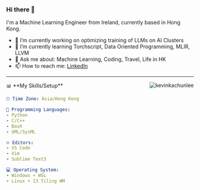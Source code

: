 ### Hi there 👋

I'm a Machine Learning Engineer from Ireland, currently based in Hong Kong. 

- 🔭 I’m currently working on optimizing training of LLMs on AI Clusters
- 🌱 I’m currently learning Torchscript, Data Oriented Programming, MLIR, LLVM
- 💬 Ask me about: Machine Learning, Coding, Travel, Life in HK
- 📫 How to reach me: [LinkedIn](https://www.linkedin.com/in/kevinkachunlee/)

-------
<p><img align="right" src="https://github-readme-streak-stats.herokuapp.com/?user=kevinkachunlee&" alt="kevinkachunlee" /></p>
<!--START_SECTION-->
📊 **My Skills/Setup** 

```yaml
🕑︎ Time Zone: Asia/Hong Kong

💬 Programming Languages: 
- Python
- C/C++
- Bash
- UML/SysML

🔥 Editors: 
- VS Code
- Vim
- Sublime Text3

💻 Operating System: 
- Windows + WSL
- Linux + I3 Tiling WM
```

<!--END_SECTION-->
